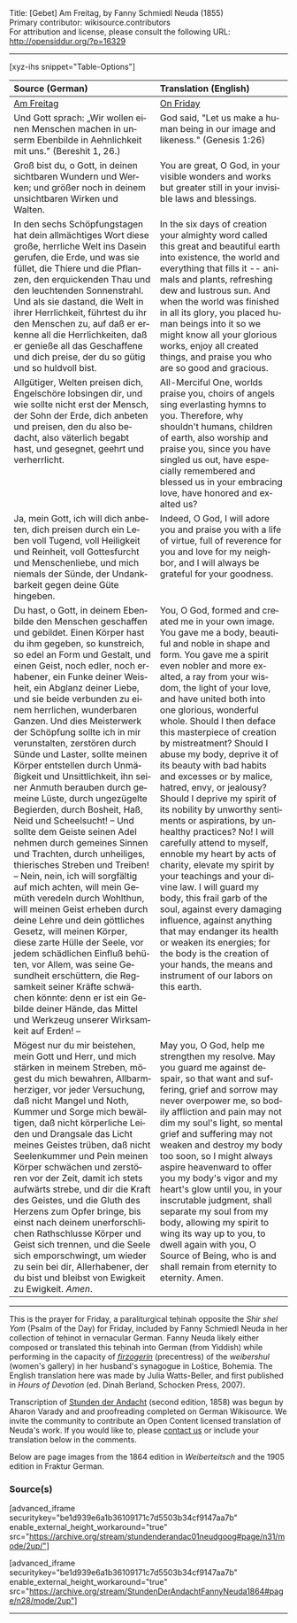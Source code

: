 <html>
<head></head>
<body>
Title: [Gebet] Am Freitag, by Fanny Schmiedl Neuda (1855)<br />
Primary contributor: wikisource.contributors<br />
For attribution and license, please consult the following URL: <a href="http://opensiddur.org/?p=16329">http://opensiddur.org/?p=16329</a>
<p />
<hr />

[xyz-ihs snippet="Table-Options"]<table style="margin-left: auto; margin-right: auto;" class="draggable">
<thead><tr><th id="x" style="text-align: left;">Source (German)</th><th style="text-align: left;">Translation (English)</th></tr></thead>
<tbody>
<tr><td style="vertical-align:top;">
<div class="german" lang="de">
<u>Am Freitag</u>
</span></div></td>

<td style="vertical-align:top;">
<div class="english" lang="en">
<u>On Friday</u>
</span></div></td></tr>


<tr><td style="vertical-align:top;">
<div class="german" lang="de">
Und Gott sprach: 
„Wir wollen einen Menschen machen 
in unserm Ebenbilde in Aehnlichkeit mit uns.” <span class="citation">(Bereshit 1, 26.)</span> 
</span></div></td>

<td style="vertical-align:top;">
<div class="english" lang="en">
God said, 
"Let us make a human being
in our image and likeness." <span class="citation">(Genesis 1:26)</span>
</span></div></td></tr>


<tr><td style="vertical-align:top;">
<div class="german" lang="de">
Groß bist du, o Gott, in deinen sichtbaren Wundern und Werken; und größer noch in deinem unsichtbaren Wirken und Walten. 
</span></div></td>

<td style="vertical-align:top;">
<div class="english" lang="en">
You are great, O God, in your visible wonders and works but greater still in your invisible laws and blessings. 
</span></div></td></tr>


<tr><td style="vertical-align:top;">
<div class="german" lang="de">
In den sechs Schöpfungstagen hat dein allmächtiges Wort diese große, herrliche Welt ins Dasein gerufen, die Erde, und was sie füllet, die Thiere und die Pflanzen, den erquickenden Thau und den leuchtenden Sonnenstrahl. Und als sie dastand, die Welt in ihrer Herrlichkeit, führtest du ihr den Menschen zu, auf daß er erkenne all die Herrlichkeiten, daß er genieße all das Geschaffene und dich preise, der du so gütig und so huldvoll bist. 
</span></div></td>

<td style="vertical-align:top;">
<div class="english" lang="en">
In the six days of creation your almighty word called this great and beautiful earth into existence, the world and everything that fills it -- animals and plants, refreshing dew and lustrous sun. And when the world was finished in all its glory, you placed human beings into it so we might know all your glorious works, enjoy all created things, and praise you who are so good and gracious.
</span></div></td></tr>


<tr><td style="vertical-align:top;">
<div class="german" lang="de">
Allgütiger, Welten preisen dich, Engelschöre lobsingen dir, und wie sollte nicht erst der Mensch, der Sohn der Erde, dich anbeten und preisen, den du also bedacht, also väterlich begabt hast, und gesegnet, geehrt und verherrlicht. 
</span></div></td>

<td style="vertical-align:top;">
<div class="english" lang="en">
All-Merciful One, worlds praise you, choirs of angels sing everlasting hymns to you. Therefore, why shouldn't humans, children of earth, also worship and praise you, since you have singled us out, have especially remembered and blessed us in your embracing love, have honored and exalted us?
</span></div></td></tr>


<tr><td style="vertical-align:top;">
<div class="german" lang="de">
Ja, mein Gott, ich will dich anbeten, dich preisen durch ein Leben voll Tugend, voll Heiligkeit und Reinheit, voll Gottesfurcht und Menschenliebe, und mich niemals der Sünde, der Undankbarkeit gegen deine Güte hingeben. 
</span></div></td>

<td style="vertical-align:top;">
<div class="english" lang="en">
Indeed, O God, I will adore you and praise you with a life of virtue, full of reverence for you and love for my neighbor, and I will always be grateful for your goodness. 
</span></div></td></tr>


<tr><td style="vertical-align:top;">
<div class="german" lang="de">
Du hast, o Gott, in deinem Ebenbilde den Menschen geschaffen und gebildet. Einen Körper hast du ihm gegeben, so kunstreich, so edel an Form und Gestalt, und einen Geist, noch edler, noch erhabener, ein Funke deiner Weisheit, ein Abglanz deiner Liebe, und sie beide verbunden zu einem herrlichen, wunderbaren Ganzen. Und dies Meisterwerk der Schöpfung sollte ich in mir verunstalten, zerstören durch Sünde und Laster, sollte meinen Körper entstellen durch Unmäßigkeit und Unsittlichkeit, ihn seiner Anmuth berauben durch gemeine Lüste, durch ungezügelte Begierden, durch Bosheit, Haß, Neid und Scheelsucht! – Und sollte dem Geiste seinen Adel nehmen durch gemeines Sinnen und Trachten, durch unheiliges, thierisches Streben und Treiben! – Nein, nein, ich will sorgfältig auf mich achten, will mein Gemüth veredeln durch Wohlthun, will meinen Geist erheben durch deine Lehre und dein göttliches Gesetz, will meinen Körper, diese zarte Hülle der Seele, vor jedem schädlichen Einfluß behüten, vor Allem, was seine Gesundheit erschüttern, die Regsamkeit seiner Kräfte schwächen könnte: denn er ist ein Gebilde deiner Hände, das Mittel und Werkzeug unserer Wirksamkeit auf Erden! – 
</span></div></td>

<td style="vertical-align:top;">
<div class="english" lang="en">
You, O God, formed and created me in your own image. You gave me a body, beautiful and noble in shape and form. You gave me a spirit even nobler and more exalted, a ray from your wisdom, the light of your love, and have united both into one glorious, wonderful whole. Should I then deface this masterpiece of creation by mistreatment? Should I abuse my body, deprive it of its beauty with bad habits and excesses or by malice, hatred, envy, or jealousy? Should I deprive my spirit of its nobility by unworthy sentiments or aspirations, by unhealthy practices? No! I will carefully attend to myself, ennoble my heart by acts of charity, elevate my spirit by your teachings and your divine law. I will guard my body, this frail garb of the soul, against every damaging influence, against anything that may endanger its health or weaken its energies; for the body is the creation of your hands, the means and instrument of our labors on this earth.
</span></div></td></tr>


<tr><td style="vertical-align:top;">
<div class="german" lang="de">
Mögest nur du mir beistehen, mein Gott und Herr, und mich stärken in meinem Streben, mögest du mich bewahren, Allbarmherziger, vor jeder Versuchung, daß nicht Mangel und Noth, Kummer und Sorge mich bewältigen, daß nicht körperliche Leiden und Drangsale das Licht meines Geistes trüben, daß nicht Seelenkummer und Pein meinen Körper schwächen und zerstören vor der Zeit, damit ich stets aufwärts strebe, und dir die Kraft des Geistes, und die Gluth des Herzens zum Opfer bringe, bis einst nach deinem unerforschlichen Rathschlusse Körper und Geist sich trennen, und die Seele sich emporschwingt, um wieder zu sein bei dir, Allerhabener, der du bist und bleibst von Ewigkeit zu Ewigkeit. <em>Amen</em>.
</span></div></td>

<td style="vertical-align:top;">
<div class="english" lang="en">
May you, O God, help me strengthen my resolve. May you guard me against despair, so that want and suffering, grief and sorrow may never overpower me, so bodily affliction and pain may not dim my soul's light, so mental grief and suffering may not weaken and destroy my body too soon, so I might always aspire heavenward to offer you my body's vigor and my heart's glow until you, in your inscrutable judgment, shall separate my soul from my body, allowing my spirit to wing its way up to you, to dwell again with you, O Source of Being, who is and shall remain from eternity to eternity. Amen.
</span></div></td></tr>
</tbody></table>

<hr />

This is the prayer for Friday, a paraliturgical teḥinah opposite the <em>Shir shel Yom</em> (Psalm of the Day) for Friday, included by Fanny Schmiedl Neuda in her collection of teḥinot in vernacular German. Fanny Neuda likely either composed or translated this teḥinah into German (from Yiddish) while performing in the capacity of <a href="https://en.wikipedia.org/wiki/Firzogerin"><em>firzogerin</em></a> (precentress) of the <em>weibershul</em> (women's gallery) in her husband's synagogue in Loštice, Bohemia. The English translation here was made by Julia Watts-Beller, and first published in <em>Hours of Devotion</em> (ed. Dinah Berland, Schocken Press, 2007).

Transcription of <a href="https://opensiddur.org/prayers-for/tkhines/stunden-der-andacht-hours-of-devotion-by-fanny-schmiedl-neuda/">Stunden der Andacht</a> (second edition, 1858) was begun by Aharon Varady and and proofreading completed on German Wikisource. We invite the community to contribute an Open Content licensed translation of Neuda's work. If you would like to, please <a href="https://opensiddur.org/contact/">contact us</a> or include your translation below in the comments.

Below are page images from the 1864 edition in <em>Weiberteitsch</em> and the 1905 edition in Fraktur German.

<h3>Source(s)</h3>

[advanced_iframe securitykey="be1d939e6a1b36109171c7d5503b34cf9147aa7b" enable_external_height_workaround="true" src="https://archive.org/stream/stundenderandac01neudgoog#page/n31/mode/2up/"]

[advanced_iframe securitykey="be1d939e6a1b36109171c7d5503b34cf9147aa7b" enable_external_height_workaround="true" src="https://archive.org/stream/StundenDerAndachtFannyNeuda1864#page/n28/mode/2up"]

<hr />

&nbsp;
</body>
</html>